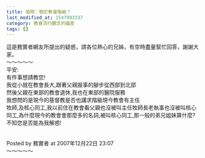 ```yaml
---
title: 發問：關於教會階級？
last_modified_at: 1547993337
category: 教會流行觀念的偏差
tags: []
---
```


這是務實者網友所提出的疑惑，請各位熱心的兄姊，有空時盡量幫忙回答，謝謝大家。<br><!--more-->～～～～～<br>平安:<br>有件事想請教您!<br>我從小就在教會長大,跟著父親服事的腳步從西部到北部<br>然後父親在東部的教會退休,我也在東部的醫院服務<br>我想問的是現今的基督教是否也講求階級現今教會有主任<br>牧師,及核心同工,我以前住在教會看父親也沒被叫主任牧師長老執事也沒被叫核心同工,為什麼現今的教會會那麼多的名詞,被叫核心同工,那一般的弟兄姐妹算什麼?<br>不知您是否能為我解惑!<br><br><br>Posted by 務實者 at 2007年12月22日 23:07 <br>～～～～～<br>
